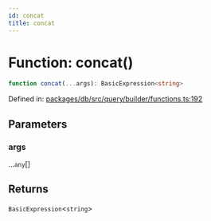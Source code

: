 ```yaml
---
id: concat
title: concat
---
```


<!-- DO NOT EDIT: this page is autogenerated from the type comments -->

# Function: concat()

```ts
function concat(...args): BasicExpression<string>
```

Defined in: [packages/db/src/query/builder/functions.ts:192](https://github.com/TanStack/db/blob/main/packages/db/src/query/builder/functions.ts#L192)

## Parameters

### args

...`any`[]

## Returns

`BasicExpression`\<`string`\>
